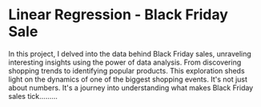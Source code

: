 # Linear Regression - Black Friday Sale
In this project, I delved into the data behind Black Friday sales, unraveling interesting insights using the power of data analysis. From discovering shopping trends to identifying popular products. This exploration sheds light on the dynamics of one of the biggest shopping events. It's not just about numbers. It's a journey into understanding what makes Black Friday sales tick.........
